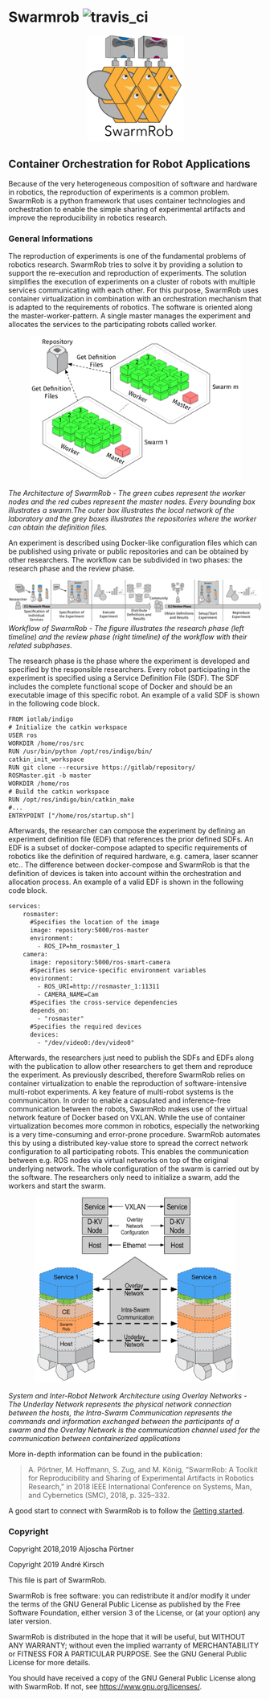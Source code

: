 # Swarmrob ![travis_ci](https://travis-ci.com/AljoschaP/SwarmRob.svg?token=gbhG8z3VZ5gzPsveAuLR&branch=master)
<p align="center"> 
<img src="https://github.com/IoT-Lab-Minden/SwarmRob/raw/gh-pages/_static/images/SwarmRob_Main_Logo.png" alt="SwarmRob Logo" width="193" height="212">
</p>

## Container Orchestration for Robot Applications
Because of the very heterogeneous composition of software and hardware in robotics, the reproduction of experiments is a common problem.
SwarmRob is a python framework that uses container technologies and orchestration to enable the simple sharing of experimental artifacts and improve the reproducibility
in robotics research.

### General Informations
The reproduction of experiments is one of the fundamental problems of robotics research. SwarmRob tries to solve it by providing a solution to support the re-execution and reproduction of experiments. The solution simplifies the execution of experiments on a cluster of robots with multiple services communicating with each other. For this purpose, SwarmRob uses container virtualization in combination with an orchestration mechanism that is adapted to the requirements of robotics. The software is oriented along the master-worker-pattern. A single master manages the experiment and allocates the services to the participating robots called worker.

<p align="center"> 
<img src="https://github.com/IoT-Lab-Minden/SwarmRob/raw/gh-pages/_static/images/swarmrob_architecture.png" alt="SwarmRob Architecture" width="421" height="288">
</p>

*The Architecture of SwarmRob - The green cubes represent the worker nodes and the red cubes represent the master nodes. Every bounding box illustrates a swarm.The outer box illustrates the local network of the laboratory and the grey boxes illustrates the repositories where the worker can obtain the definition files.*

An experiment is described using Docker-like configuration files which can be published using private or public repositories and can be obtained by other researchers. The workflow can be subdivided in two phases: the research phase and the review phase.

![Workflow](https://github.com/IoT-Lab-Minden/SwarmRob/raw/gh-pages/_static/images/workflow.png)
*Workflow of SwarmRob - The figure illustrates the research phase (left timeline) and the review phase (right timeline) of the workflow with their related subphases.*

The research phase is the phase where the experiment is developed and specified by the responsible researchers. Every robot participating in the experiment is specified using a Service Definition File (SDF). The SDF includes the complete functional scope of Docker and should be an executable image of this specific robot. An example of a valid SDF is shown in the following code block.

```
FROM iotlab/indigo
# Initialize the catkin workspace
USER ros
WORKDIR /home/ros/src
RUN /usr/bin/python /opt/ros/indigo/bin/
catkin_init_workspace
RUN git clone --recursive https://gitlab/repository/
ROSMaster.git -b master
WORKDIR /home/ros
# Build the catkin workspace
RUN /opt/ros/indigo/bin/catkin_make
#...
ENTRYPOINT ["/home/ros/startup.sh"]
```

Afterwards, the researcher can compose the experiment by defining an experiment definition file (EDF) that references the prior defined SDFs. An EDF is a subset of docker-compose adapted to specific requirements of robotics like the definition of required hardware, e.g. camera, laser scanner etc.. The difference between docker-compose and SwarmRob is that the definition of devices is taken into account within the orchestration and allocation process. An example of a valid EDF is shown in the following code block.

```
services:
    rosmaster:
      #Specifies the location of the image
      image: repository:5000/ros-master
      environment:
        - ROS_IP=hm_rosmaster_1
    camera:
      image: repository:5000/ros-smart-camera
      #Specifies service-specific environment variables
      environment:
        - ROS_URI=http://rosmaster_1:11311
        - CAMERA_NAME=Cam
      #Specifies the cross-service dependencies
      depends_on:
        - "rosmaster"
      #Specifies the required devices
      devices:
        - "/dev/video0:/dev/video0"
```

Afterwards, the researchers just need to publish the SDFs and EDFs along with the publication to allow other researchers to get them and reproduce the experiment. As previously described, therefore SwarmRob relies on container virtualization to enable the reproduction of software-intensive multi-robot experiments. A key feature of multi-robot systems is the communicaiton. In order to enable a capsulated and inference-free communication between the robots, SwarmRob makes use of the virtual network feature of Docker based on VXLAN. While the use of container virtualization becomes more common in robotics, especially the networking is a very time-consuming and error-prone procedure. SwarmRob automates this by using a distributed key-value store to spread the correct network configuration to all participating robots. This enables the communication between e.g. ROS nodes via virtual networks on top of the original underlying network. The whole configuration of the swarm is carried out by the software. The researchers only need to initialize a swarm, add the workers and start the swarm.
<p align="center"> 
<img src="https://github.com/IoT-Lab-Minden/SwarmRob/raw/gh-pages/_static/images/networking.png" alt="Networking" width="402" height="370">
</p>

*System and Inter-Robot Network Architecture using Overlay Networks - The Underlay Network represents the physical network connection between the hosts, the Intra-Swarm Communication represents the commands and information exchanged between the participants of a swarm and the Overlay Network is the communication channel used for the communication between containerized applications*

More in-depth information can be found in the publication:

> A. Pörtner, M. Hoffmann, S. Zug, and M. König, “SwarmRob: A Toolkit for Reproducibility and Sharing of Experimental Artifacts in Robotics Research,” in 2018 IEEE International Conference on Systems, Man, and Cybernetics (SMC), 2018, p. 325–332. 

A good start to connect with SwarmRob is to follow the [Getting started](https://iot-lab-minden.github.io/SwarmRob/).

### Copyright
Copyright 2018,2019 Aljoscha Pörtner

Copyright 2019 André Kirsch

This file is part of SwarmRob.

SwarmRob is free software: you can redistribute it and/or modify
it under the terms of the GNU General Public License as published by
the Free Software Foundation, either version 3 of the License, or
(at your option) any later version.

SwarmRob is distributed in the hope that it will be useful,
but WITHOUT ANY WARRANTY; without even the implied warranty of
MERCHANTABILITY or FITNESS FOR A PARTICULAR PURPOSE.  See the
GNU General Public License for more details.

You should have received a copy of the GNU General Public License
along with SwarmRob.  If not, see <https://www.gnu.org/licenses/>.

